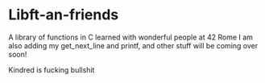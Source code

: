 # Libft-an-friends
A library of functions in C learned with wonderful people at 42 Rome
I am also adding my get_next_line and printf, and other stuff will be coming over soon!


















































Kindred is fucking bullshit
